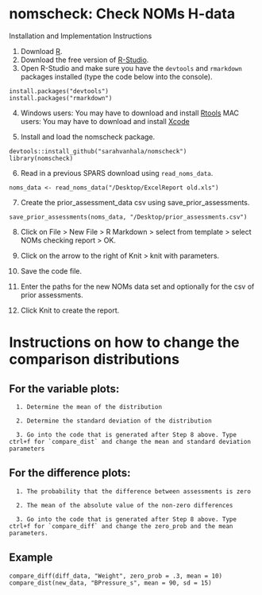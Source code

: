 # nomscheck: Check NOMs H-data 

Installation and Implementation Instructions

1. Download [R](https://www.r-project.org/).
2. Download the free version of [R-Studio](https://www.rstudio.com/products/rstudio/download2/).
3. Open R-Studio and make sure you have the `devtools` and `rmarkdown` packages installed (type the code below into the console).

```
install.packages("devtools")
install.packages("rmarkdown")
```

4. Windows users: You may have to download and install [Rtools](https://cran.rstudio.com/bin/windows/Rtools/)                                MAC users: You may have to download and install [Xcode](https://itunes.apple.com/us/app/xcode/id497799835?ls=1&mt=12)

5. Install and load the nomscheck package.

```
devtools::install_github("sarahvanhala/nomscheck")
library(nomscheck)
```

6. Read in a previous SPARS download using `read_noms_data`.

```
noms_data <- read_noms_data("/Desktop/ExcelReport old.xls")
```

7. Create the prior_assessment_data csv using save_prior_assessments.

```
save_prior_assessments(noms_data, "/Desktop/prior_assessments.csv")
```

8. Click on File > New File > R Markdown > select from template > select NOMs checking report > OK.

9. Click on the arrow to the right of Knit > knit with parameters.

10. Save the code file. 

11. Enter the paths for the new NOMs data set and optionally for the csv of prior assessments.

12. Click Knit to create the report.

# Instructions on how to change the comparison distributions 
  
## For the variable plots:
      
      1. Determine the mean of the distribution
      
      2. Determine the standard deviation of the distribution
      
      3. Go into the code that is generated after Step 8 above. Type ctrl+f for `compare_dist` and change the mean and standard deviation parameters
         
 ## For the difference plots:
  
      1. The probability that the difference between assessments is zero
      
      2. The mean of the absolute value of the non-zero differences
      
      3. Go into the code that is generated after Step 8 above. Type ctrl+f for `compare_diff` and change the zero_prob and the mean parameters. 
 
## Example

```
compare_diff(diff_data, "Weight", zero_prob = .3, mean = 10)
compare_dist(new_data, "BPressure_s", mean = 90, sd = 15)
```



 

